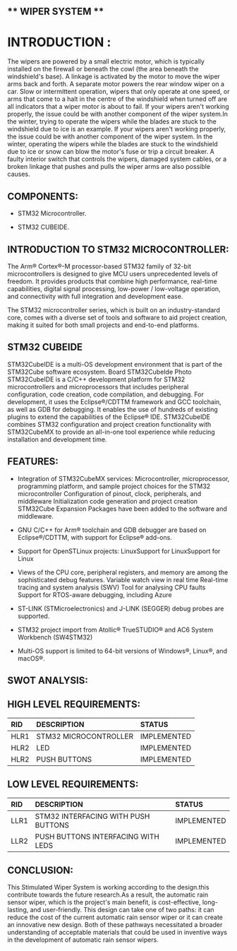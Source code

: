 ## ** WIPER SYSTEM ** 
 
# INTRODUCTION :
The wipers are powered by a small electric motor, which is typically installed on the firewall or beneath the cowl (the area beneath the windshield's base). A linkage is activated by the motor to move the wiper arms back and forth. A separate motor powers the rear window wiper on a car. Slow or intermittent operation, wipers that only operate at one speed, or arms that come to a halt in the centre of the windshield when turned off are all indicators that a wiper motor is about to fail. If your wipers aren't working properly, the issue could be with another component of the wiper system.In the winter, trying to operate the wipers while the blades are stuck to the windshield due to ice is an example. If your wipers aren't working properly, the issue could be with another component of the wiper system. In the winter, operating the wipers while the blades are stuck to the windshield due to ice or snow can blow the motor's fuse or trip a circuit breaker. A faulty interior switch that controls the wipers, damaged system cables, or a broken linkage that pushes and pulls the wiper arms are also possible causes.


## COMPONENTS:

* STM32 Microcontroller.

* STM32 CUBEIDE.

## INTRODUCTION TO STM32 MICROCONTROLLER:

The Arm® Cortex®-M processor-based STM32 family of 32-bit microcontrollers is designed to give MCU users unprecedented levels of freedom. It provides products that combine high performance, real-time capabilities, digital signal processing, low-power / low-voltage operation, and connectivity with full integration and development ease.

The STM32 microcontroller series, which is built on an industry-standard core, comes with a diverse set of tools and software to aid project creation, making it suited for both small projects and end-to-end platforms.

## STM32 CUBEIDE

STM32CubeIDE is a multi-OS development environment that is part of the STM32Cube software ecosystem. Board STM32CubeIde Photo STM32CubeIDE is a C/C++ development platform for STM32 microcontrollers and microprocessors that includes peripheral configuration, code creation, code compilation, and debugging. For development, it uses the Eclipse®/CDTTM framework and GCC toolchain, as well as GDB for debugging. It enables the use of hundreds of existing plugins to extend the capabilities of the Eclipse® IDE.
STM32CubeIDE combines STM32 configuration and project creation functionality with STM32CubeMX to provide an all-in-one tool experience while reducing installation and development time.

## FEATURES:

* Integration of STM32CubeMX services: Microcontroller, microprocessor, programming platform, and sample project choices for the STM32 microcontroller Configuration of   pinout, clock, peripherals, and middleware Initialization code generation and project creation STM32Cube Expansion Packages have been added to the software and         middleware.

* GNU C/C++ for Arm® toolchain and GDB debugger are based on Eclipse®/CDTTM, with support for Eclipse® add-ons.

* Support for OpenSTLinux projects: LinuxSupport for LinuxSupport for Linux

* Views of the CPU core, peripheral registers, and memory are among the sophisticated debug features. Variable watch view in real time Real-time tracing and system       analysis (SWV) Tool for analysing CPU faults Support for RTOS-aware debugging, including Azure

* ST-LINK (STMicroelectronics) and J-LINK (SEGGER) debug probes are supported.

* STM32 project import from Atollic® TrueSTUDIO® and AC6 System Workbench (SW4STM32)

* Multi-OS support is limited to 64-bit versions of Windows®, Linux®, and macOS®.

## SWOT ANALYSIS:

## HIGH LEVEL REQUIREMENTS:

|RID|DESCRIPTION|STATUS|
|:--|:----------|:-----|
|HLR1|STM32 MICROCONTROLLER|IMPLEMENTED|
|HLR2|LED |IMPLEMENTED|
|HLR2|PUSH BUTTONS|IMPLEMENTED|


## LOW LEVEL REQUIREMENTS:

|RID|DESCRIPTION|STATUS|
|:--|:----------|:-----|
|LLR1|STM32 INTERFACING WITH PUSH BUTTONS|IMPLEMENTED|
|LLR2|PUSH BUTTONS INTERFACING WITH LEDS|IMPLEMENTED|

## CONCLUSION:

This Stimulated Wiper System is working according to the design.this contribute towards the future research.As a result, the automatic rain sensor wiper, which is the project's main benefit, is cost-effective, long-lasting, and user-friendly. This design can take one of two paths: it can reduce the cost of the current automatic rain sensor wiper or it can create an innovative new design. Both of these pathways necessitated a broader understanding of acceptable materials that could be used in inventive ways in the development of automatic rain sensor wipers.

